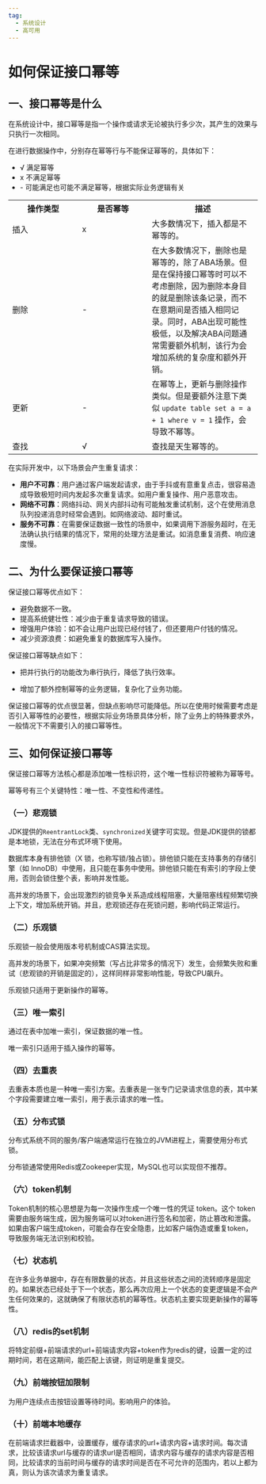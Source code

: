 ```yaml
---
tag:
  - 系统设计
  - 高可用
---
```


# 如何保证接口幂等

## 一、接口幂等是什么

在系统设计中，接口幂等是指一个操作或请求无论被执行多少次，其产生的效果与只执行一次相同。

在进行数据操作中，分别存在幂等行与不能保证幂等的，具体如下：

+ √ 满足幂等
+ x 不满足幂等
+ \- 可能满足也可能不满足幂等，根据实际业务逻辑有关

<table>
  <tr>
    <th style="width: 125px;">操作类型</th>
    <th style="width: 125px;">是否幂等</th>
    <th>描述</th>
  </tr>
  <tr>
    <td>插入</td>
    <td>x</td>
    <td>大多数情况下，插入都是不幂等的。</td>
  </tr>
  <tr>
    <td>删除</td>
    <td>-</td>
    <td>在大多数情况下，删除也是幂等的，除了ABA场景。但是在保持接口幂等时可以不考虑删除，因为删除本身目的就是删除该条记录，而不在意期间是否插入相同记录。同时，ABA出现可能性极低，以及解决ABA问题通常需要额外机制，该行为会增加系统的复杂度和额外开销。</td>
  </tr>
  <tr>
    <td>更新</td>
    <td>-</td>
    <td>在幂等上，更新与删除操作类似。但是要额外注意下类似 <code>update table set a = a + 1 where v = 1</code> 操作，会导致不幂等。</td>
  </tr>
  <tr>
    <td>查找</td>
    <td>√</td>
    <td>查找是天生幂等的。</td>
  </tr>
</table>


在实际开发中，以下场景会产生重复请求：

- **用户不可靠**：用户通过客户端发起请求，由于手抖或有意重复点击，很容易造成导致极短时间内发起多次重复请求。如用户重复操作、用户恶意攻击。
- **网络不可靠**：网络抖动、网关内部抖动有可能触发重试机制，这个在使用消息队列投递消息时经常会遇到。如网络波动、超时重试。
- **服务不可靠**：在需要保证数据一致性的场景中，如果调用下游服务超时，在无法确认执行结果的情况下，常用的处理方法是重试。如消息重复消费、响应速度慢。

## 二、为什么要保证接口幂等

保证接口幂等优点如下：

+ 避免数据不一致。
+ 提高系统健壮性：减少由于重复请求导致的错误。
+ 增强用户体验：如不会让用户出现已经付钱了，但还要用户付钱的情况。
+ 减少资源浪费：如避免重复的数据库写入操作。

保证接口幂等缺点如下：

+ 把并行执行的功能改为串行执行，降低了执行效率。

+ 增加了额外控制幂等的业务逻辑，复杂化了业务功能。

保证接口幂等的优点很显著，但缺点影响尽可能降低。所以在使用时候需要考虑是否引入幂等性的必要性，根据实际业务场景具体分析，除了业务上的特殊要求外，一般情况下不需要引入的接口幂等性。

## 三、如何保证接口幂等

保证接口幂等方法核心都是添加唯一性标识符，这个唯一性标识符被称为幂等号。

幂等号有三个关键特性：唯一性、不变性和传递性。

### （一）悲观锁

JDK提供的`ReentrantLock`类、`synchronized`关键字可实现。但是JDK提供的锁都是本地锁，无法在分布式环境下使用。

数据库本身有排他锁（X 锁，也称写锁/独占锁）。排他锁只能在支持事务的存储引擎（如 InnoDB）中使用，且只能在事务中使用。排他锁只能在有索引的字段上使用，否则会锁住整个表，影响并发性能。

高并发的场景下，会出现激烈的锁竞争关系造成线程阻塞，大量阻塞线程频繁切换上下文，增加系统开销。并且，悲观锁还存在死锁问题，影响代码正常运行。

### （二）乐观锁

乐观锁一般会使用版本号机制或CAS算法实现。

高并发的场景下，如果冲突频繁（写占比非常多的情况下）发生，会频繁失败和重试（悲观锁的开销是固定的），这样同样非常影响性能，导致CPU飙升。

乐观锁只适用于更新操作的幂等。

### （三）唯一索引

通过在表中加唯一索引，保证数据的唯一性。

唯一索引只适用于插入操作的幂等。

### （四）去重表

去重表本质也是一种唯一索引方案。去重表是一张专门记录请求信息的表，其中某个字段需要建立唯一索引，用于表示请求的唯一性。

### （五）分布式锁

分布式系统不同的服务/客户端通常运行在独立的JVM进程上，需要使用分布式锁。

分布锁通常使用Redis或Zookeeper实现，MySQL也可以实现但不推荐。

### （六）token机制

Token机制的核心思想是为每一次操作生成一个唯一性的凭证 token。这个 token 需要由服务端生成，因为服务端可以对token进行签名和加密，防止篡改和泄露。如果由客户端生成token，可能会存在安全隐患，比如客户端伪造或重复token，导致服务端无法识别和校验。

### （七）状态机

在许多业务单据中，存在有限数量的状态，并且这些状态之间的流转顺序是固定的。如果状态已经处于下一个状态，那么再次应用上一个状态的变更逻辑是不会产生任何效果的，这就确保了有限状态机的幂等性。状态机主要实现更新操作的幂等性。

### （八）redis的set机制

将特定前缀+前端请求的url+前端请求内容+token作为redis的键，设置一定的过期时间，若在这期间，能匹配上该键，则证明是重复提交。

### （九）前端按钮加限制

为用户连续点击按钮设置等待时间。影响用户的体验。

### （十）前端本地缓存

在前端请求拦截器中，设置缓存，缓存请求的url+请求内容+请求时间。每次请求，比较该请求url与缓存的请求url是否相同，请求内容与缓存的请求内容是否相同，比较请求的当前时间与缓存的请求时间是否在不可允许的范围内，若以上都为真，则认为该次请求为重复请求。